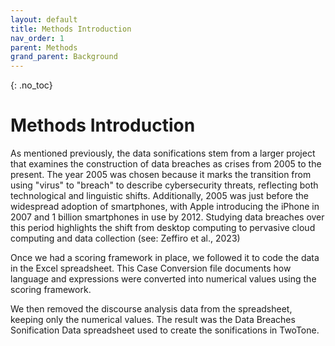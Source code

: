 ```yaml
---
layout: default
title: Methods Introduction
nav_order: 1
parent: Methods
grand_parent: Background
---
```


<!-- 
This page is an example lesson template.
Add, edit, or remove any content below for the workshop in question. -->

<!-- Putting a {: .no_toc} above a header removes it from the table of contents -->

{: .no_toc}  
# Methods Introduction
As mentioned previously, the data sonifications stem from a larger project that examines the construction of data breaches as crises from 2005 to the present. The year 2005 was chosen because it marks the transition from using "virus" to "breach" to describe cybersecurity threats, reflecting both technological and linguistic shifts. Additionally, 2005 was just before the widespread adoption of smartphones, with Apple introducing the iPhone in 2007 and 1 billion smartphones in use by 2012. Studying data breaches over this period highlights the shift from desktop computing to pervasive cloud computing and data collection (see: Zeffiro et al., 2023) 





Once we had a scoring framework in place, we followed it to code the data in the Excel spreadsheet. This Case Conversion file documents how language and expressions were converted into numerical values using the scoring framework.  

We then removed the discourse analysis data from the spreadsheet, keeping only the numerical values. The result was the Data Breaches Sonification Data spreadsheet used to create the sonifications in TwoTone.  
